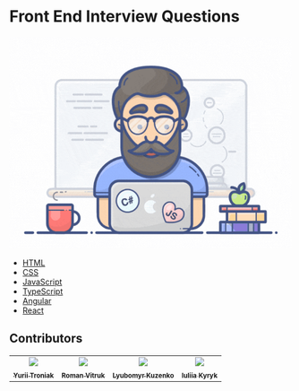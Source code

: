 # Front End Interview Questions

<img src="./images/developer.gif">

- [HTML](./HTML/README.md)
- [CSS](./CSS/README.md)
- [JavaScript](./JavaScript/README.md)
- [TypeScript](./TypeScript/README.md)
- [Angular](./Angular/README.md)
- [React](./React/README.md)

## Contributors

<table>
  <tr>
    <td align="center">
      <a href="https://github.com/tronya">
        <img src="https://avatars3.githubusercontent.com/u/3746828?s=460&v=4" width="120px;"/>
        <br/><sub><b>Yurii Troniak</b></sub>
      </a>
    </td>
    <td align="center">
      <a href="https://github.com/vitrukroman">
        <img src="https://avatars2.githubusercontent.com/u/5555889?s=460&v=4" width="120px;"/>
        <br/><sub><b>Roman Vitruk</b></sub>
      </a>
    </td>
    <td align="center">
      <a href="https://github.com/lubkoKuzenko">
        <img src="https://avatars2.githubusercontent.com/u/6137495?s=460&u=e388fc590910d9499538b57efdce6d7847ef9218&v=4" width="120px;"/>
        <br/><sub><b>Lyubomyr Kuzenko</b></sub>
      </a>
    </td>
    <td align="center">
      <a href="https://github.com/jullienfall">
        <img src="https://avatars.githubusercontent.com/u/32792317?s=460&u=151c93e32ca3dc6ed5cd22fae6097d392f039daf&v=4" width="120px;"/>
        <br/><sub><b>Iuliia Kyryk</b></sub>
      </a>
    </td>
  </tr>
</table>
